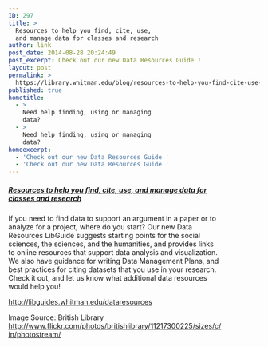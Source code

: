 ```yaml
---
ID: 297
title: >
  Resources to help you find, cite, use,
  and manage data for classes and research
author: link
post_date: 2014-08-28 20:24:49
post_excerpt: Check out our new Data Resources Guide !
layout: post
permalink: >
  https://library.whitman.edu/blog/resources-to-help-you-find-cite-use-and-manage-data-for-classes-and-research/
published: true
hometitle:
  - >
    Need help finding, using or managing
    data?
  - >
    Need help finding, using or managing
    data?
homeexcerpt:
  - 'Check out our new Data Resources Guide '
  - 'Check out our new Data Resources Guide '
---
```

<div style="width: 40%;float: left;margin-top: 2px;text-align: center;margin-bottom: 2px;margin-right: 20px"><img style="max-width: 100%;border: 0px solid #454545" src="http://penrose.whitman.edu/blog/wp-content/uploads/2014/01/askalibrarian2.jpg" alt="" /></div>
<div style="margin-bottom: 100px;width: 85%">
<h5><a href="http://libguides.whitman.edu/dataresources">Resources to help you find, cite, use, and manage data for classes and research</a></h5>
If you need to find data to support an argument in a paper or to analyze for a project, where do you start? Our new Data Resources LibGuide suggests starting points for the social sciences, the sciences, and the humanities, and provides links to online resources that support data analysis and visualization. We also have guidance for writing Data Management Plans, and best practices for citing datasets that you use in your research. Check it out, and let us know what additional data resources would help you!

<a href="http://libguides.whitman.edu/dataresources">http://libguides.whitman.edu/dataresources</a>

Image Source: British Library <a href="http://www.flickr.com/photos/britishlibrary/11217300225/sizes/c/in/photostream/">http://www.flickr.com/photos/britishlibrary/11217300225/sizes/c/in/photostream/</a>

</div>